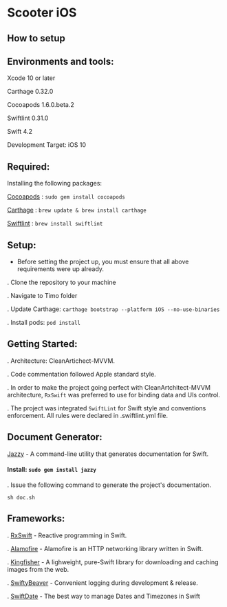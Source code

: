 # Scooter iOS

## How to setup

Environments and tools:
----------------------

Xcode 10 or later

Carthage 0.32.0

Cocoapods 1.6.0.beta.2

Swiftlint 0.31.0

Swift 4.2

Development Target: iOS 10

Required:
-------

Installing the following packages:

[Cocoapods](https://cocoapods.org/) : `sudo gem install cocoapods`

[Carthage](https://github.com/Carthage/Carthage) : `brew update & brew install carthage`

[Swiftlint](https://github.com/realm/SwiftLint) : `brew install swiftlint`

Setup:
-----

* Before setting the project up, you must ensure that all above requirements were up already.

. Clone the repository to your machine

. Navigate to Timo folder

. Update Carthage: 
`carthage bootstrap --platform iOS --no-use-binaries`

. Install pods: 
`pod install`

Getting Started:
---------------

. Architecture: CleanArtichect-MVVM.

. Code commentation followed Apple standard style.

. In order to make the project going perfect with CleanArtchitect-MVVM architecture, `RxSwift` was preferred to use for binding data and UIs control.

. The project was integrated `SwiftLint` for Swift style and conventions enforcement. All rules were declared in .swiftlint.yml file.

Document Generator:
---------
[Jazzy](https://github.com/realm/jazzy) - A command-line utility that generates documentation for Swift.

#### Install: `sudo gem install jazzy`

. Issue the following command to generate the project's documentation.

````
sh doc.sh
````

Frameworks:
----------

. [RxSwift](https://github.com/ReactiveX/RxSwift) - Reactive programming in Swift.

. [Alamofire](https://github.com/Alamofire/Alamofire) - Alamofire is an HTTP networking library written in Swift.

. [Kingfisher](https://github.com/onevcat/Kingfisher) - A lighweight, pure-Swift library for downloading and caching images from the web.

. [SwiftyBeaver](https://github.com/SwiftyBeaver/SwiftyBeaver) - Convenient logging during development & release.

. [SwiftDate](https://github.com/malcommac/SwiftDate) - The best way to manage Dates and Timezones in Swift
